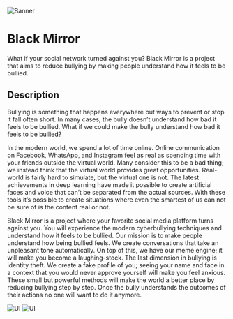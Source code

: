 ![Banner](https://raw.githubusercontent.com/nardeas/blackmirror/master/media/header.png)

# Black Mirror
What if your social network turned against you? Black Mirror is a project that aims to reduce bullying by making people understand how it feels to be bullied.

## Description
Bullying is something that happens everywhere but ways to prevent or stop it fall often short. In many cases,  the bully doesn’t understand how bad it feels to be bullied. What if we could make the bully understand how bad it feels to be bullied?

In the modern world, we spend a lot of time online. Online communication on Facebook, WhatsApp, and Instagram feel as real as spending time with your friends outside the virtual world. Many consider this to be a bad thing; we instead think that the virtual world provides great opportunities. Real-world is fairly hard to simulate, but the virtual one is not. The latest achievements in deep learning have made it possible to create artificial faces and voice that can’t be separated from the actual sources. With these tools it’s possible to create situations where even the smartest of us can not be sure of is the content real or not.

Black Mirror is a project where your favorite social media platform turns against you. You will experience the modern cyberbullying techniques and understand how it feels to be bullied. Our mission is to make people understand how being bullied feels. We create conversations that take an unpleasant tone automatically. On top of this, we have our meme engine; it will make you become a laughing-stock. The last dimension in bullying is identity theft. We create a fake profile of you; seeing your name and face in a context that you would never approve yourself will make you feel anxious. These small but powerful methods will make the world a better place by reducing bullying step by step. Once the bully understands the outcomes of their actions no one will want to do it anymore.

![UI](https://raw.githubusercontent.com/nardeas/blackmirror/master/media/ui1.png)
![UI](https://raw.githubusercontent.com/nardeas/blackmirror/master/media/ui2.png)
